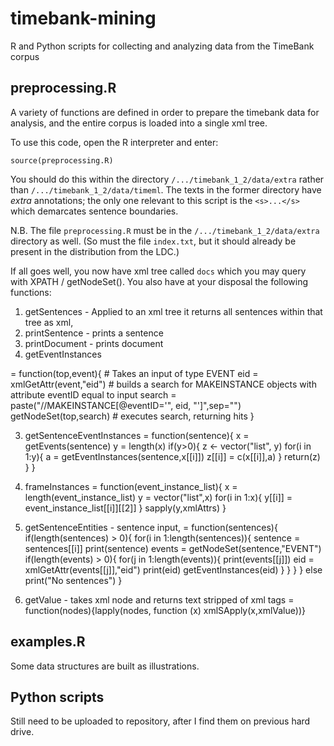 # timebank-mining
R and Python scripts for collecting and analyzing data from the TimeBank corpus

## preprocessing.R
A variety of functions are defined in order to prepare the timebank data for analysis, and the entire corpus is loaded into a single xml tree.

To use this code, open the R interpreter and enter:

`source(preprocessing.R)`

You should do this within the directory `/.../timebank_1_2/data/extra` rather than `/.../timebank_1_2/data/timeml`.  The texts in the former directory have *extra* annotations; the only one relevant to this script is the `<s>...</s>` which demarcates sentence boundaries.  

N.B. The file `preprocessing.R` must be in the `/.../timebank_1_2/data/extra` directory as well.  (So must the file `index.txt`, but it should already be present in the distribution from the LDC.)

If all goes well, you now have xml tree called `docs` which you may query with XPATH / getNodeSet().  You also have at your disposal the following functions:

1. getSentences - Applied to an xml tree it returns all sentences within that tree as xml, 
1. printSentence - prints a sentence
1. printDocument - prints document 
2. getEventInstances 

= function(top,event){ # Takes an input of type EVENT
	eid = xmlGetAttr(event,"eid")
	# builds a search for MAKEINSTANCE objects with attribute eventID equal to input
	search = paste("//MAKEINSTANCE[@eventID='", eid, "']",sep="") 
	getNodeSet(top,search) # executes search, returning hits
}

3. getSentenceEventInstances 
= function(sentence){
	x = getEvents(sentence)
	y = length(x)
	if(y>0){
		z <- vector("list", y)
		for(i in 1:y){
			a = getEventInstances(sentence,x[[i]])
			z[[i]] = c(x[[i]],a)
		}
		return(z)
	}
}

4. frameInstances 
= function(event_instance_list){
	x = length(event_instance_list)
	y = vector("list",x)
	for(i in 1:x){
		y[[i]] = event_instance_list[[i]][[2]]
	}
	sapply(y,xmlAttrs)
}

5. getSentenceEntities - sentence input, 
= function(sentences){
	if(length(sentences) > 0){
		for(i in 1:length(sentences)){ 
			sentence = sentences[[i]]
			print(sentence)
			events = getNodeSet(sentence,"EVENT")
			if(length(events) > 0){
				for(j in 1:length(events)){
					print(events[[j]])
					eid = xmlGetAttr(events[[j]],"eid")
					print(eid)
					getEventInstances(eid)
				}
			}
		}
	}
	else print("No sentences")
}

6. getValue - takes xml node and returns text stripped of xml tags
= function(nodes){lapply(nodes, function (x) xmlSApply(x,xmlValue))}

## examples.R
Some data structures are built as illustrations.

## Python scripts

Still need to be uploaded to repository, after I find them on previous hard drive.
